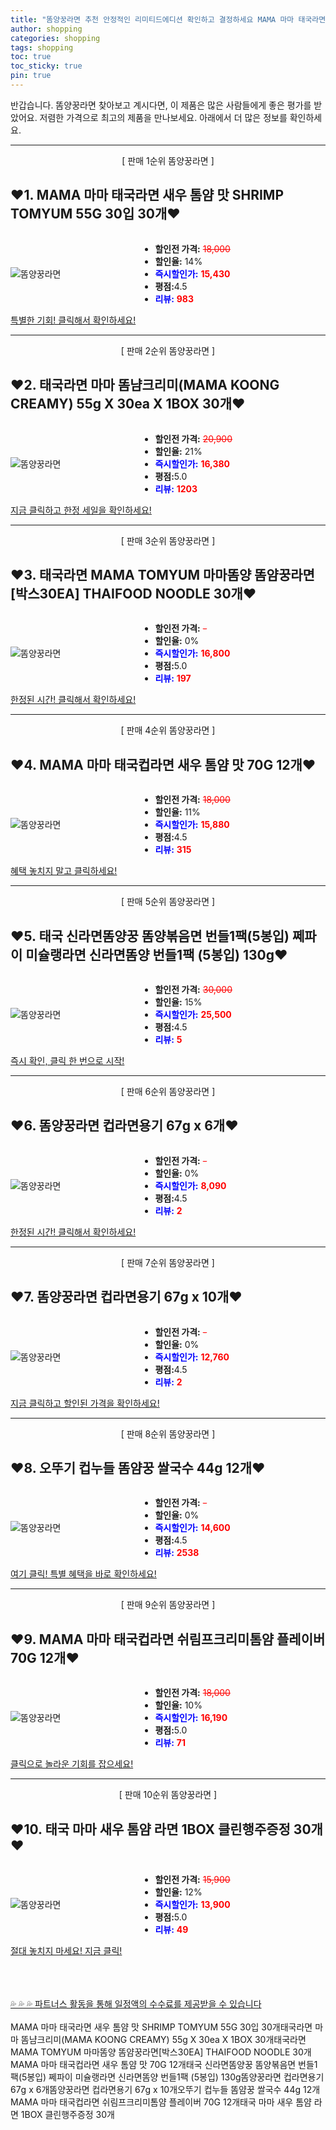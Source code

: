 ```yaml
---
title: "똠양꿍라면 추천 안정적인 리미티드에디션 확인하고 결정하세요 MAMA 마마 태국라면 새우 톰얌"
author: shopping
categories: shopping
tags: shopping
toc: true
toc_sticky: true
pin: true
---
```

반갑습니다. 똠양꿍라면 찾아보고 계시다면, 이 제품은 많은 사람들에게 좋은 평가를 받았어요. 저렴한 가격으로 최고의 제품을 만나보세요. 아래에서 더 많은 정보를 확인하세요.

---
<p class="toplist" style="margin: 0 auto; display: block; width: fit-content;">[ 판매 1순위 똠양꿍라면 ]</p>

<h2><strong>❤️1. MAMA 마마 태국라면 새우 톰얌 맛 SHRIMP TOMYUM 55G 30입 30개❤️</strong></h2>

<div style="display: flex; align-items: center;">
    <div style="flex: 0.4;">
        <img src="https://thumbnail10.coupangcdn.com/thumbnails/remote/230x230ex/image/vendor_inventory/b46b/e540358474db1e85d2286c3badf2f4d0906bd54a7956e9ac09f363e5803e.jpg" alt="똠양꿍라면" style="max-width: 100%;">
    </div>
    <div style="flex: 0.6; margin-left: 10px;">
        <ul>
            <li><strong>할인전 가격:</strong> <del style="color: red;">18,000</del></li>
            <li><strong>할인율:</strong> 14%</li>
            <li><span style='color:blue'><strong>즉시할인가:</strong></span> <span style='color:red'><strong>15,430</strong></span></li>
            <li><strong>평점:</strong>4.5</li>
            <li><span style='color:blue'><strong>리뷰:</strong></span> <span style='color:red'><strong>983</strong></span></li>
        </ul>
    </div>
</div>
<div class="center">
    <a href="https://selin100587.github.io?lptag=AF9450613&subid=githubio&pageKey=7123842679&traceid=V0-153&itemId=17843516240&vendorItemId=89133167615" class="myButton">
        특별한 기회! 클릭해서 확인하세요!
    </a>
</div>


---
<p class="toplist" style="margin: 0 auto; display: block; width: fit-content;">[ 판매 2순위 똠양꿍라면 ]</p>

<h2><strong>❤️2. 태국라면 마마 똠냠크리미(MAMA KOONG CREAMY) 55g X 30ea X 1BOX 30개❤️</strong></h2>

<div style="display: flex; align-items: center;">
    <div style="flex: 0.4;">
        <img src="https://thumbnail6.coupangcdn.com/thumbnails/remote/230x230ex/image/vendor_inventory/5dbb/eadd485ba0995855286e2d9091108fe95c6dd1492e13e8d9cedddfae6c08.jpg" alt="똠양꿍라면" style="max-width: 100%;">
    </div>
    <div style="flex: 0.6; margin-left: 10px;">
        <ul>
            <li><strong>할인전 가격:</strong> <del style="color: red;">20,900</del></li>
            <li><strong>할인율:</strong> 21%</li>
            <li><span style='color:blue'><strong>즉시할인가:</strong></span> <span style='color:red'><strong>16,380</strong></span></li>
            <li><strong>평점:</strong>5.0</li>
            <li><span style='color:blue'><strong>리뷰:</strong></span> <span style='color:red'><strong>1203</strong></span></li>
        </ul>
    </div>
</div>
<div class="center">
    <a href="https://selin100587.github.io?lptag=AF9450613&subid=githubio&pageKey=1279324810&traceid=V0-153&itemId=21021554955&vendorItemId=87020134603" class="myButton">
        지금 클릭하고 한정 세일을 확인하세요!
    </a>
</div>


---
<p class="toplist" style="margin: 0 auto; display: block; width: fit-content;">[ 판매 3순위 똠양꿍라면 ]</p>

<h2><strong>❤️3. 태국라면 MAMA TOMYUM 마마똠양 똠얌꿍라면[박스30EA] THAIFOOD NOODLE 30개❤️</strong></h2>

<div style="display: flex; align-items: center;">
    <div style="flex: 0.4;">
        <img src="https://thumbnail9.coupangcdn.com/thumbnails/remote/230x230ex/image/vendor_inventory/6ace/8cb04bae79d6ce7a83e31d2c323adceba4288f19824f844a99ed6776608d.jpg" alt="똠양꿍라면" style="max-width: 100%;">
    </div>
    <div style="flex: 0.6; margin-left: 10px;">
        <ul>
            <li><strong>할인전 가격:</strong> <del style="color: red;">-</del></li>
            <li><strong>할인율:</strong> 0%</li>
            <li><span style='color:blue'><strong>즉시할인가:</strong></span> <span style='color:red'><strong>16,800</strong></span></li>
            <li><strong>평점:</strong>5.0</li>
            <li><span style='color:blue'><strong>리뷰:</strong></span> <span style='color:red'><strong>197</strong></span></li>
        </ul>
    </div>
</div>
<div class="center">
    <a href="https://selin100587.github.io?lptag=AF9450613&subid=githubio&pageKey=8168510013&traceid=V0-153&itemId=19929326321&vendorItemId=85716239183" class="myButton">
        한정된 시간! 클릭해서 확인하세요!
    </a>
</div>


---
<p class="toplist" style="margin: 0 auto; display: block; width: fit-content;">[ 판매 4순위 똠양꿍라면 ]</p>

<h2><strong>❤️4. MAMA 마마 태국컵라면 새우 톰얌 맛 70G 12개❤️</strong></h2>

<div style="display: flex; align-items: center;">
    <div style="flex: 0.4;">
        <img src="https://thumbnail10.coupangcdn.com/thumbnails/remote/230x230ex/image/vendor_inventory/93ed/3feba90c90007d1bbd3e18be5e11f02ba3fb2957c394968f7c9992f516c6.jpg" alt="똠양꿍라면" style="max-width: 100%;">
    </div>
    <div style="flex: 0.6; margin-left: 10px;">
        <ul>
            <li><strong>할인전 가격:</strong> <del style="color: red;">18,000</del></li>
            <li><strong>할인율:</strong> 11%</li>
            <li><span style='color:blue'><strong>즉시할인가:</strong></span> <span style='color:red'><strong>15,880</strong></span></li>
            <li><strong>평점:</strong>4.5</li>
            <li><span style='color:blue'><strong>리뷰:</strong></span> <span style='color:red'><strong>315</strong></span></li>
        </ul>
    </div>
</div>
<div class="center">
    <a href="https://selin100587.github.io?lptag=AF9450613&subid=githubio&pageKey=1292133510&traceid=V0-153&itemId=2041612414&vendorItemId=89133620024" class="myButton">
        혜택 놓치지 말고 클릭하세요!
    </a>
</div>


---
<p class="toplist" style="margin: 0 auto; display: block; width: fit-content;">[ 판매 5순위 똠양꿍라면 ]</p>

<h2><strong>❤️5. 태국 신라면똠양꿍 똠양볶음면 번들1팩(5봉입) 쩨파이 미슐랭라면 신라면똠양 번들1팩 (5봉입) 130g❤️</strong></h2>

<div style="display: flex; align-items: center;">
    <div style="flex: 0.4;">
        <img src="https://thumbnail10.coupangcdn.com/thumbnails/remote/230x230ex/image/vendor_inventory/7e35/326736785995f2eaebcf0f8a42c2b831119b7146ad2b65259dddeeb2c47f.jpg" alt="똠양꿍라면" style="max-width: 100%;">
    </div>
    <div style="flex: 0.6; margin-left: 10px;">
        <ul>
            <li><strong>할인전 가격:</strong> <del style="color: red;">30,000</del></li>
            <li><strong>할인율:</strong> 15%</li>
            <li><span style='color:blue'><strong>즉시할인가:</strong></span> <span style='color:red'><strong>25,500</strong></span></li>
            <li><strong>평점:</strong>4.5</li>
            <li><span style='color:blue'><strong>리뷰:</strong></span> <span style='color:red'><strong>5</strong></span></li>
        </ul>
    </div>
</div>
<div class="center">
    <a href="https://selin100587.github.io?lptag=AF9450613&subid=githubio&pageKey=8056955297&traceid=V0-153&itemId=22618321619&vendorItemId=89659891250" class="myButton">
        즉시 확인, 클릭 한 번으로 시작!
    </a>
</div>


---
<p class="toplist" style="margin: 0 auto; display: block; width: fit-content;">[ 판매 6순위 똠양꿍라면 ]</p>

<h2><strong>❤️6. 똠양꿍라면 컵라면용기 67g x 6개❤️</strong></h2>

<div style="display: flex; align-items: center;">
    <div style="flex: 0.4;">
        <img src="https://thumbnail8.coupangcdn.com/thumbnails/remote/230x230ex/image/vendor_inventory/75e8/3fa36ffc0a90dc32de5af37b4d3554d8bdf40d41054db4e97db31e571365.png" alt="똠양꿍라면" style="max-width: 100%;">
    </div>
    <div style="flex: 0.6; margin-left: 10px;">
        <ul>
            <li><strong>할인전 가격:</strong> <del style="color: red;">-</del></li>
            <li><strong>할인율:</strong> 0%</li>
            <li><span style='color:blue'><strong>즉시할인가:</strong></span> <span style='color:red'><strong>8,090</strong></span></li>
            <li><strong>평점:</strong>4.5</li>
            <li><span style='color:blue'><strong>리뷰:</strong></span> <span style='color:red'><strong>2</strong></span></li>
        </ul>
    </div>
</div>
<div class="center">
    <a href="https://selin100587.github.io?lptag=AF9450613&subid=githubio&pageKey=7675270581&traceid=V0-153&itemId=21496919221&vendorItemId=90720187087" class="myButton">
        한정된 시간! 클릭해서 확인하세요!
    </a>
</div>


---
<p class="toplist" style="margin: 0 auto; display: block; width: fit-content;">[ 판매 7순위 똠양꿍라면 ]</p>

<h2><strong>❤️7. 똠양꿍라면 컵라면용기 67g x 10개❤️</strong></h2>

<div style="display: flex; align-items: center;">
    <div style="flex: 0.4;">
        <img src="https://thumbnail8.coupangcdn.com/thumbnails/remote/230x230ex/image/vendor_inventory/a085/dfeac4e7dfb6f9b7a59c6dc840b04da37bbd82f861bdeb3a4f77be8fef97.png" alt="똠양꿍라면" style="max-width: 100%;">
    </div>
    <div style="flex: 0.6; margin-left: 10px;">
        <ul>
            <li><strong>할인전 가격:</strong> <del style="color: red;">-</del></li>
            <li><strong>할인율:</strong> 0%</li>
            <li><span style='color:blue'><strong>즉시할인가:</strong></span> <span style='color:red'><strong>12,760</strong></span></li>
            <li><strong>평점:</strong>4.5</li>
            <li><span style='color:blue'><strong>리뷰:</strong></span> <span style='color:red'><strong>2</strong></span></li>
        </ul>
    </div>
</div>
<div class="center">
    <a href="https://selin100587.github.io?lptag=AF9450613&subid=githubio&pageKey=7675270581&traceid=V0-153&itemId=22600582686&vendorItemId=90720115496" class="myButton">
        지금 클릭하고 할인된 가격을 확인하세요!
    </a>
</div>


---
<p class="toplist" style="margin: 0 auto; display: block; width: fit-content;">[ 판매 8순위 똠양꿍라면 ]</p>

<h2><strong>❤️8. 오뚜기 컵누들 똠얌꿍 쌀국수 44g 12개❤️</strong></h2>

<div style="display: flex; align-items: center;">
    <div style="flex: 0.4;">
        <img src="https://thumbnail9.coupangcdn.com/thumbnails/remote/230x230ex/image/vendor_inventory/c38f/f1b0f26b17bab34d4af8266450c14dead31cd6201bd09927b57659e77240.jpg" alt="똠양꿍라면" style="max-width: 100%;">
    </div>
    <div style="flex: 0.6; margin-left: 10px;">
        <ul>
            <li><strong>할인전 가격:</strong> <del style="color: red;">-</del></li>
            <li><strong>할인율:</strong> 0%</li>
            <li><span style='color:blue'><strong>즉시할인가:</strong></span> <span style='color:red'><strong>14,600</strong></span></li>
            <li><strong>평점:</strong>4.5</li>
            <li><span style='color:blue'><strong>리뷰:</strong></span> <span style='color:red'><strong>2538</strong></span></li>
        </ul>
    </div>
</div>
<div class="center">
    <a href="https://selin100587.github.io?lptag=AF9450613&subid=githubio&pageKey=1160787893&traceid=V0-153&itemId=22410675167&vendorItemId=89455513632" class="myButton">
        여기 클릭! 특별 혜택을 바로 확인하세요!
    </a>
</div>


---
<p class="toplist" style="margin: 0 auto; display: block; width: fit-content;">[ 판매 9순위 똠양꿍라면 ]</p>

<h2><strong>❤️9. MAMA 마마 태국컵라면 쉬림프크리미톰얌 플레이버 70G 12개❤️</strong></h2>

<div style="display: flex; align-items: center;">
    <div style="flex: 0.4;">
        <img src="https://thumbnail9.coupangcdn.com/thumbnails/remote/230x230ex/image/vendor_inventory/70d5/675daa66369f1de3c8dce7db185ad5cbd9e5c9c187c8f978c6cd125cd076.jpg" alt="똠양꿍라면" style="max-width: 100%;">
    </div>
    <div style="flex: 0.6; margin-left: 10px;">
        <ul>
            <li><strong>할인전 가격:</strong> <del style="color: red;">18,000</del></li>
            <li><strong>할인율:</strong> 10%</li>
            <li><span style='color:blue'><strong>즉시할인가:</strong></span> <span style='color:red'><strong>16,190</strong></span></li>
            <li><strong>평점:</strong>5.0</li>
            <li><span style='color:blue'><strong>리뷰:</strong></span> <span style='color:red'><strong>71</strong></span></li>
        </ul>
    </div>
</div>
<div class="center">
    <a href="https://selin100587.github.io?lptag=AF9450613&subid=githubio&pageKey=7634639666&traceid=V0-153&itemId=20270605691&vendorItemId=89133556289" class="myButton">
        클릭으로 놀라운 기회를 잡으세요!
    </a>
</div>


---
<p class="toplist" style="margin: 0 auto; display: block; width: fit-content;">[ 판매 10순위 똠양꿍라면 ]</p>

<h2><strong>❤️10. 태국 마마 새우 톰얌 라면 1BOX 클린행주증정 30개❤️</strong></h2>

<div style="display: flex; align-items: center;">
    <div style="flex: 0.4;">
        <img src="https://thumbnail9.coupangcdn.com/thumbnails/remote/230x230ex/image/vendor_inventory/92bb/7aaa47418473dee3ea34f54ef3f978d319e5b2607c9d03e537d0f8426e82.jpg" alt="똠양꿍라면" style="max-width: 100%;">
    </div>
    <div style="flex: 0.6; margin-left: 10px;">
        <ul>
            <li><strong>할인전 가격:</strong> <del style="color: red;">15,900</del></li>
            <li><strong>할인율:</strong> 12%</li>
            <li><span style='color:blue'><strong>즉시할인가:</strong></span> <span style='color:red'><strong>13,900</strong></span></li>
            <li><strong>평점:</strong>5.0</li>
            <li><span style='color:blue'><strong>리뷰:</strong></span> <span style='color:red'><strong>49</strong></span></li>
        </ul>
    </div>
</div>
<div class="center">
    <a href="https://selin100587.github.io?lptag=AF9450613&subid=githubio&pageKey=6957308481&traceid=V0-153&itemId=16924039818&vendorItemId=84101860477" class="myButton">
        절대 놓치지 마세요! 지금 클릭!
    </a>
</div>

<br><br><br>[💦 💦 💦 파트너스 활동을 통해 일정액의 수수료를 제공받을 수 있습니다](https://link.coupang.com/a/bcpT2c)<br><br>MAMA 마마 태국라면 새우 톰얌 맛 SHRIMP TOMYUM 55G 30입 30개태국라면 마마 똠냠크리미(MAMA KOONG CREAMY) 55g X 30ea X 1BOX 30개태국라면 MAMA TOMYUM 마마똠양 똠얌꿍라면[박스30EA] THAIFOOD NOODLE 30개MAMA 마마 태국컵라면 새우 톰얌 맛 70G 12개태국 신라면똠양꿍 똠양볶음면 번들1팩(5봉입) 쩨파이 미슐랭라면 신라면똠양 번들1팩 (5봉입) 130g똠양꿍라면 컵라면용기 67g x 6개똠양꿍라면 컵라면용기 67g x 10개오뚜기 컵누들 똠얌꿍 쌀국수 44g 12개MAMA 마마 태국컵라면 쉬림프크리미톰얌 플레이버 70G 12개태국 마마 새우 톰얌 라면 1BOX 클린행주증정 30개